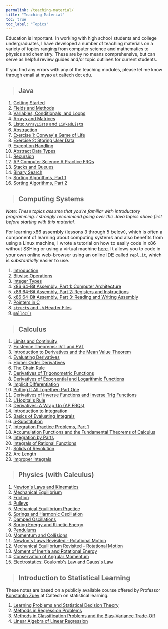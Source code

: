 ```yaml
---
permalink: /teaching-material/
title: "Teaching Material"
toc: true
toc_label: "Topics"
---
```


Education is important. In working with high school students and college undergraduates, I have developed a number of teaching materials on a variety of topics ranging from computer science and mathematics to physics and chemistry. These are by no means comprehensive, but can serve as helpful review guides and/or topic outlines for current students.

If you find any errors with any of the teaching modules, please let me know through email at myao at caltech dot edu.

> ## Java

  1. [Getting Started](/java/getting-started/index.html)
  2. [Fields and Methods](/java/fields-and-methods/index.html)
  3. [Variables, Conditionals, and Loops](/java/variables-conditionals-and-loops/index.html)
  4. [Arrays and Matrices](/java/arrays-and-matrices/index.html)
  5. [Lists: ```ArrayList```s and ```LinkedList```s](/java/lists/index.html)
  6. [Abstraction](/java/abstraction/index.html)
  8. [Exercise 1: Conway's Game of Life](/java/game-of-life/index.html)
  9. [Exercise 2: Storing User Data](/java/login-info/index.html)
  10. [Exception Handling](/java/exception-handling/index.html)
  11. [Abstract Data Types](/java/abstract-data-types/index.html)
  12. [Recursion](/java/recursion/index.html)
  13. [AP Computer Science A Practice FRQs](/java/apcsa-practice-frq/index.html)
  14. [Stacks and Queues](/java/stacks-and-queues/index.html)
  15. [Binary Search](/java/binary-search/index.html)
  16. [Sorting Algorithms, Part 1](/java/sorting-algorithms-part-1/index.html)
  17. [Sorting Algorithms, Part 2](/java/sorting-algorithms-part-2/index.html)

> ## Computing Systems

_Note: These topics assume that you're familiar with introductory programming. I strongly recommend going over the Java topics above first before starting with this material._

<div class="notice--info">
<p style="font-size:11pt">For learning x86 assembly (lessons 3 through 5 below), which is often a component of learning about computing systems and also benefits from using a Linux machine, I wrote a tutorial on how to easily code in x86 without SSHing or using a virtual machine <a href="https://repl.it/talk/learn/Writing-x86-Assembly-Using-replit/53344">here</a>. It allows you to code in your own online web-browser using an online IDE called <a href="https://repl.it/"><code class="language-plaintext highlighter-rouge">repl.it</code></a>, which is <em>substantially</em> easier to use.</p>
</div>

  1. [Introduction](/computing-systems/introduction/index.html)
  2. [Bitwise Operations](/computing-systems/bitwise-operations/index.html)
  3. [Integer Types](/computing-systems/integer-types/index.html)
  4. [x86 64-Bit Assembly, Part 1: Computer Architecture](/computing-systems/x86-assembly-p1/index.html)
  5. [x86 64-Bit Assembly, Part 2: Registers and Instructions](/computing-systems/x86-assembly-p2/index.html)
  6. [x86 64-Bit Assembly, Part 3: Reading and Writing Assembly](/computing-systems/x86-assembly-p3/index.html)
  7. [Pointers in C](/computing-systems/pointers/index.html)
  8. [```struct```s and ```.h``` Header Files](/computing-systems/structs-headers/index.html)
  9. [```malloc()```](/computing-systems/malloc/index.html)

> ## Calculus

  1. [Limits and Continuity](/calculus/limits-and-continuity/index.html)
  2. [Existence Theorems: IVT and EVT](/calculus/existence-theorems/index.html)
  3. [Introduction to Derivatives and the Mean Value Theorem](/calculus/intro-to-derivatives/index.html)
  4. [Evaluating Derivatives](/calculus/evaluating-derivatives/index.html)
  5. [Higher Order Derivatives](/calculus/higher-order-derivatives/index.html)
  6. [The Chain Rule](/calculus/chain-rule/index.html)
  7. [Derivatives of Trigonometric Functions](/calculus/trig-function-derivatives/index.html)
  8. [Derivatives of Exponential and Logarithmic Functions](/calculus/derivatives-involving-e/index.html)
  9. [Implicit Differentiation](/calculus/implicit-differentiation/index.html)
  10. [Putting It All Together: Part One](/calculus/word-problems-1/index.html)
  11. [Derivatives of Inverse Functions and Inverse Trig Functions](/calculus/inverse-function-derivatives/index.html)
  12. [L'Hopital's Rule](/calculus/lhopitals-rule/index.html)
  13. [Derivatives: A Wrap Up (AP FRQs)](/calculus/derivatives-wrap-up/index.html)
  14. [Introduction to Integration](/calculus/introduction-to-integration/index.html)
  15. [Basics of Evaluating Integrals](/calculus/evaluating-integrals/index.html)
  16. [$u$-Substitution](/calculus/u-substitution/index.html)
  17. [Integration Practice Problems, Part 1](/calculus/integration-practice-1/index.html)
  18. [Accumulation Functions and the Fundamental Theorems of Calculus](/calculus/accumulation-functions-ftc/index.html)
  19. [Integration by Parts](/calculus/integration-by-parts/index.html)
  20. [Integrals of Rational Functions](/calculus/integrals-rational-functions/index.html)
  21. [Solids of Revolution](/calculus/solids-of-revolution/index.html)
  22. [Arc Length](/calculus/arc-length/index.html)
  23. [Improper Integrals](/calculus/improper-integrals/index.html)

> ## Physics (with Calculus)
  
  1. [Newton's Laws and Kinematics](/physics/newton-laws-and-kinematics/index.html)
  2. [Mechanical Equilibrium](/physics/mechanical-equilibrium/index.html)
  3. [Friction](/physics/friction/index.html)
  4. [Pulleys](/physics/pulleys/index.html)
  5. [Mechanical Equilibrium Practice](/physics/mechanical-equilibrium-practice/index.html)
  6. [Springs and Harmonic Oscillation](/physics/springs-and-sho/index.html)
  7. [Damped Oscillations](/physics/damped-oscillations/index.html)
  8. [Spring Energy and Kinetic Energy](/physics/spring-kinetic-energy/index.html)
  9. [Pendulums](/physics/pendulums/index.html)
  10. [Momentum and Collisions](/physics/momentum-and-collisions/index.html)
  11. [Newton's Laws Revisited - Rotational Motion](/physics/newton-laws-revisited/index.html)
  12. [Mechanical Equilibrium Revisited - Rotational Motion](/physics/mechanical-equilibrium-revisited/index.html)
  13. [Moment of Inertia and Rotational Energy](/physics/moment-of-inertia-rotational-energy/index.html)
  14. [Conservation of Angular Momentum](/physics/angular-momentum-conservation/index.html)
  15. [Electrostatics: Coulomb's Law and Gauss's Law](/physics/coulombs-law-gausss-law/index.html)

> ## Introduction to Statistical Learning

These notes are based on a publicly available course offered by Professor [Konstantin Zuev](http://www.its.caltech.edu/~zuev/index.html) at Caltech on statistical learning.

  1. [Learning Problems and Statistical Decision Theory](/stat-learning/lecture-1/index.html)
  2. [Methods in Regression Problems](/stat-learning/lecture-2/index.html)
  3. [Methods in Classification Problems and the Bias-Variance Trade-Off](/stat-learning/lecture-3/index.html)
  4. [Linear Algebra of Linear Regression](/stat-learning/lecture-4/index.html)
